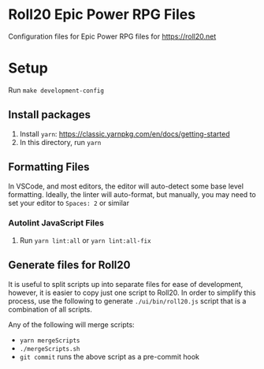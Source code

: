 # Roll20 Epic Power RPG Files

Configuration files for Epic Power RPG files for <https://roll20.net>

# Setup

Run `make development-config`

## Install packages

1. Install `yarn`: <https://classic.yarnpkg.com/en/docs/getting-started>
2. In this directory, run `yarn`

## Formatting Files

In VSCode, and most editors, the editor will auto-detect some base level formatting.
Ideally, the linter will auto-format, but manually, you may need to set your editor to
`Spaces: 2` or similar

### Autolint JavaScript Files

1. Run `yarn lint:all` or `yarn lint:all-fix`

## Generate files for Roll20

It is useful to split scripts up into separate files for ease of development, however,
it is easier to copy just one script to Roll20.
In order to simplify this process, use the following to generate `./ui/bin/roll20.js` script
that is a combination of all scripts.

Any of the following will merge scripts:

* `yarn mergeScripts`
* `./mergeScripts.sh`
* `git commit` runs the above script as a pre-commit hook

